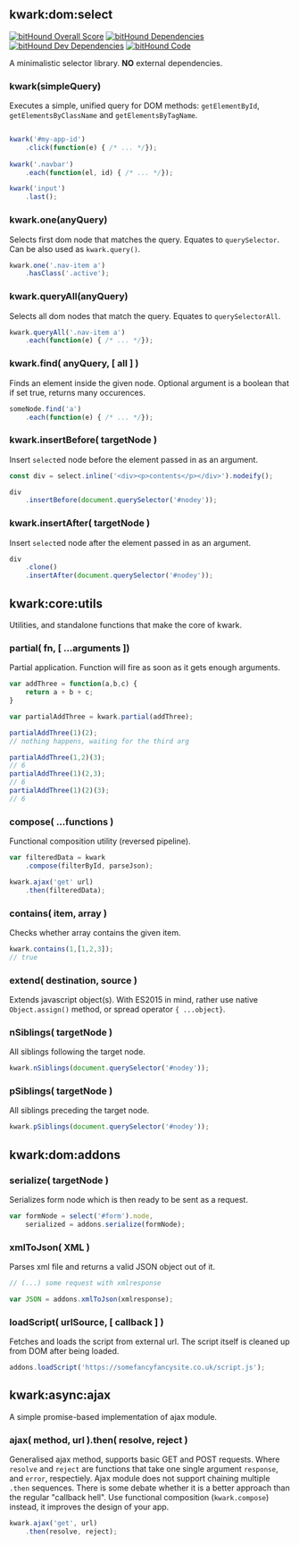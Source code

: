 ## kwark:dom:select
[![bitHound Overall Score](https://www.bithound.io/github/graforlock/kwark/badges/score.svg)](https://www.bithound.io/github/graforlock/kwark) [![bitHound Dependencies](https://www.bithound.io/github/graforlock/kwark/badges/dependencies.svg)](https://www.bithound.io/github/graforlock/kwark/master/dependencies/npm) [![bitHound Dev Dependencies](https://www.bithound.io/github/graforlock/kwark/badges/devDependencies.svg)](https://www.bithound.io/github/graforlock/kwark/master/dependencies/npm) [![bitHound Code](https://www.bithound.io/github/graforlock/kwark/badges/code.svg)](https://www.bithound.io/github/graforlock/kwark)

A minimalistic selector library. **NO** external dependencies.

### kwark(simpleQuery) 

Executes a simple, unified query for DOM methods: ```getElementById```, ```getElementsByClassName``` and ```getElementsByTagName```.

```javascript

kwark('#my-app-id')
    .click(function(e) { /* ... */});
    
kwark('.navbar')
    .each(function(el, id) { /* ... */});

kwark('input')
    .last();

```

### kwark.one(anyQuery)

Selects first dom node that matches the query. Equates to ```querySelector```. Can be also used as ```kwark.query()```.

```javascript
kwark.one('.nav-item a')
    .hasClass('.active');
```

### kwark.queryAll(anyQuery)

Selects all dom nodes that match the query. Equates to ```querySelectorAll```.

```javascript
kwark.queryAll('.nav-item a')
    .each(function(e) { /* ... */});
```

### kwark.find( anyQuery, [ all ] )

Finds an element inside the given node. Optional argument is a boolean that if set true, returns many occurences.

```javascript
someNode.find('a')
    .each(function(e) { /* ... */});
```

### kwark.insertBefore( targetNode )

Insert `select`ed node before the element passed in as an argument.


```javascript
const div = select.inline('<div><p>contents</p></div>').nodeify();

div
    .insertBefore(document.querySelector('#nodey'));
```

### kwark.insertAfter( targetNode )

Insert `select`ed node after the element passed in as an argument.


```javascript
div
    .clone()
    .insertAfter(document.querySelector('#nodey'));
```

## kwark:core:utils

Utilities, and standalone functions that make the core of kwark.

### partial( fn, [ ...arguments ])

Partial application. Function will fire as soon as it gets enough arguments.



```javascript
var addThree = function(a,b,c) {
    return a + b + c;
}

var partialAddThree = kwark.partial(addThree);

partialAddThree(1)(2);
// nothing happens, waiting for the third arg

partialAddThree(1,2)(3);
// 6
partialAddThree(1)(2,3);
// 6
partialAddThree(1)(2)(3);
// 6
```

### compose( ...functions )

Functional composition utility (reversed pipeline).


```javascript
var filteredData = kwark
    .compose(filterById, parseJson);

kwark.ajax('get' url)
    .then(filteredData);
```


### contains( item, array )

Checks whether array contains the given item.

```javascript
kwark.contains(1,[1,2,3]);
// true
```

### extend( destination, source )

Extends javascript object(s). With ES2015 in mind, rather use native `Object.assign()` method, or spread operator `{ ...object}`.

### nSiblings( targetNode )

All siblings following the target node.

```javascript
kwark.nSiblings(document.querySelector('#nodey'));
```

### pSiblings( targetNode )

All siblings preceding the target node.

```javascript
kwark.pSiblings(document.querySelector('#nodey'));
```
## kwark:dom:addons

### serialize( targetNode )

Serializes form node which is then ready to be sent as a request.

```javascript
var formNode = select('#form').node,
    serialized = addons.serialize(formNode);
```

### xmlToJson( XML )

Parses xml file and returns a valid JSON object out of it.

```javascript
// (...) some request with xmlresponse

var JSON = addons.xmlToJson(xmlresponse);

```

### loadScript( urlSource, [ callback ] )

Fetches and loads the script from external url. The script itself is cleaned up from DOM after being loaded.

```javascript
addons.loadScript('https://somefancyfancysite.co.uk/script.js');
```

## kwark:async:ajax

A simple promise-based implementation of ajax module.  

### ajax( method, url ).then( resolve, reject )

Generalised ajax method, supports basic GET and POST requests. Where `resolve` and `reject` are functions that take one single argument `response`, and `error`, respectiely. Ajax module does not support chaining multiple `.then` sequences. There is some debate whether it is a better approach than the regular "callback hell". Use functional composition (`kwark.compose`) instead, it improves the design of your app.

```javascript
kwark.ajax('get', url)
    .then(resolve, reject);
```
